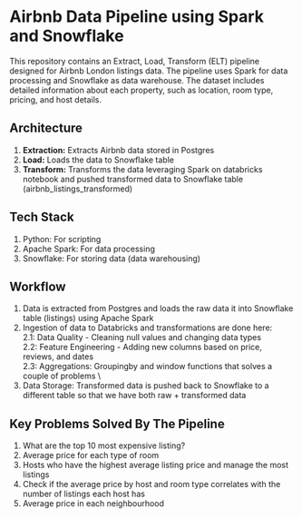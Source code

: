 # Airbnb Data Pipeline using Spark and Snowflake
This repository contains an Extract, Load, Transform (ELT) pipeline designed for Airbnb London listings data. The pipeline uses Spark for data processing and Snowflake as data warehouse. The dataset includes detailed information about each property, such as location, room type, pricing, and host details. 

## Architecture
1. **Extraction:** Extracts Airbnb data stored in Postgres
2. **Load:** Loads the data to Snowflake table
3. **Transform:** Transforms the data leveraging Spark on databricks notebook and pushed transformed data to Snowflake table (airbnb_listings_transformed)

## Tech Stack
1. Python: For scripting
2. Apache Spark: For data processing
3. Snowflake: For storing data (data warehousing)

## Workflow
1. Data is extracted from Postgres and loads the raw data it into Snowflake table (listings) using Apache Spark
2. Ingestion of data to Databricks and transformations are done here: \
   2.1: Data Quality - Cleaning null values and changing data types \
   2.2: Feature Engineering - Adding new columns based on price, reviews, and dates \
   2.3: Aggregations: Groupingby and window functions that solves a couple of problems \
3. Data Storage: Transformed data is pushed back to Snowflake to a different table so that we have both raw + transformed data

## Key Problems Solved By The Pipeline
1. What are the top 10 most expensive listing?
2. Average price for each type of room
3. Hosts who have the highest average listing price and manage the most listings
4. Check if the average price by host and room type correlates with the number of listings each host has
5. Average price in each neighbourhood

